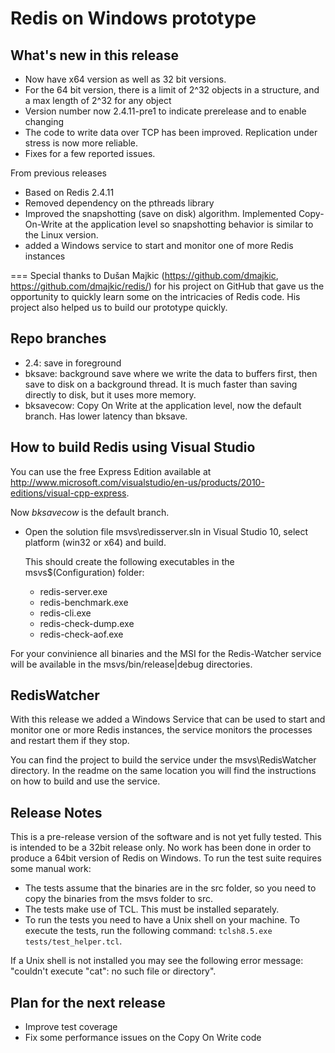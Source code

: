 ﻿Redis on Windows prototype
===
## What's new in this release

- Now have x64 version as well as 32 bit versions.
- For the 64 bit version, there is a limit of 2^32 objects in a structure, and a max length of 2^32 for any object
- Version number now 2.4.11-pre1 to indicate prerelease and to enable changing
- The code to write data over TCP has been improved. Replication under stress is now more reliable.
- Fixes for a few reported issues.

From previous releases
- Based on Redis 2.4.11
- Removed dependency on the pthreads library
- Improved the snapshotting (save on disk) algorithm. Implemented Copy-On-Write at the application level so snapshotting behavior is similar to the Linux version.
- added a Windows service to start and monitor one of more Redis instances

===
Special thanks to Dušan Majkic (https://github.com/dmajkic, https://github.com/dmajkic/redis/) for his project on GitHub that gave us the opportunity to quickly learn some on the intricacies of Redis code. His project also helped us to build our prototype quickly.

## Repo branches
- 2.4: save in foreground
- bksave: background save where we write the data to buffers first, then save to disk on a background thread. It is much faster than saving directly to disk, but it uses more memory. 
- bksavecow: Copy On Write at the application level, now the default branch. Has lower latency than bksave.

## How to build Redis using Visual Studio

You can use the free Express Edition available at http://www.microsoft.com/visualstudio/en-us/products/2010-editions/visual-cpp-express.

Now *bksavecow* is the default branch.

- Open the solution file msvs\redisserver.sln in Visual Studio 10, select platform (win32 or x64) and build.

    This should create the following executables in the msvs\$(Configuration) folder:

    - redis-server.exe
    - redis-benchmark.exe
    - redis-cli.exe
    - redis-check-dump.exe
    - redis-check-aof.exe

For your convinience all binaries and the MSI for the Redis-Watcher service will be available in the msvs/bin/release|debug directories.

## RedisWatcher
With this release we added a Windows Service that can be used to start and monitor one or more Redis instances, the service 
monitors the processes and restart them if they stop. 

You can find the project to build the service under the msvs\RedisWatcher directory. In the readme on the same location
you will find the instructions on how to build and use the service.

## Release Notes

This is a pre-release version of the software and is not yet fully tested. This is intended to be a 32bit release only. 
No work has been done in order to produce a 64bit version of Redis on Windows.
To run the test suite requires some manual work:

- The tests assume that the binaries are in the src folder, so you need to copy the binaries from the msvs folder to src. 
- The tests make use of TCL. This must be installed separately.
- To run the tests you need to have a Unix shell on your machine. To execute the tests, run the following command: `tclsh8.5.exe tests/test_helper.tcl`. 
  
If a Unix shell is not installed you may see the following error message: "couldn't execute "cat": no such file or directory".

## Plan for the next release

- Improve test coverage
- Fix some performance issues on the Copy On Write code


 